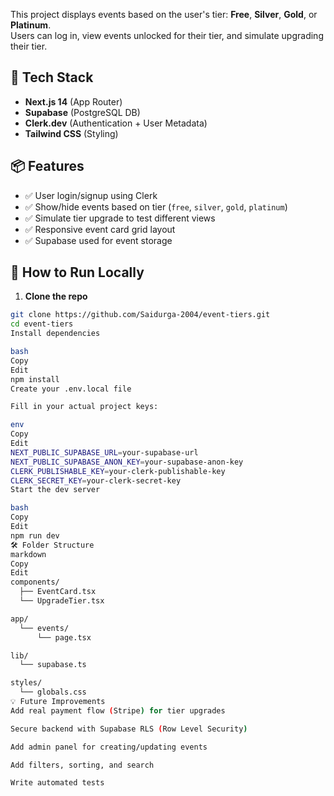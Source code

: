 This project displays events based on the user's tier: **Free**, **Silver**, **Gold**, or **Platinum**.  
Users can log in, view events unlocked for their tier, and simulate upgrading their tier.

## 🚀 Tech Stack

- **Next.js 14** (App Router)
- **Supabase** (PostgreSQL DB)
- **Clerk.dev** (Authentication + User Metadata)
- **Tailwind CSS** (Styling)

## 📦 Features

- ✅ User login/signup using Clerk
- ✅ Show/hide events based on tier (`free`, `silver`, `gold`, `platinum`)
- ✅ Simulate tier upgrade to test different views
- ✅ Responsive event card grid layout
- ✅ Supabase used for event storage

## 🧪 How to Run Locally

1. **Clone the repo**

```bash
git clone https://github.com/Saidurga-2004/event-tiers.git
cd event-tiers
Install dependencies

bash
Copy
Edit
npm install
Create your .env.local file

Fill in your actual project keys:

env
Copy
Edit
NEXT_PUBLIC_SUPABASE_URL=your-supabase-url
NEXT_PUBLIC_SUPABASE_ANON_KEY=your-supabase-anon-key
CLERK_PUBLISHABLE_KEY=your-clerk-publishable-key
CLERK_SECRET_KEY=your-clerk-secret-key
Start the dev server

bash
Copy
Edit
npm run dev
🛠 Folder Structure
markdown
Copy
Edit
components/
  ├── EventCard.tsx
  └── UpgradeTier.tsx

app/
  └── events/
      └── page.tsx

lib/
  └── supabase.ts

styles/
  └── globals.css
💡 Future Improvements
Add real payment flow (Stripe) for tier upgrades

Secure backend with Supabase RLS (Row Level Security)

Add admin panel for creating/updating events

Add filters, sorting, and search

Write automated tests

